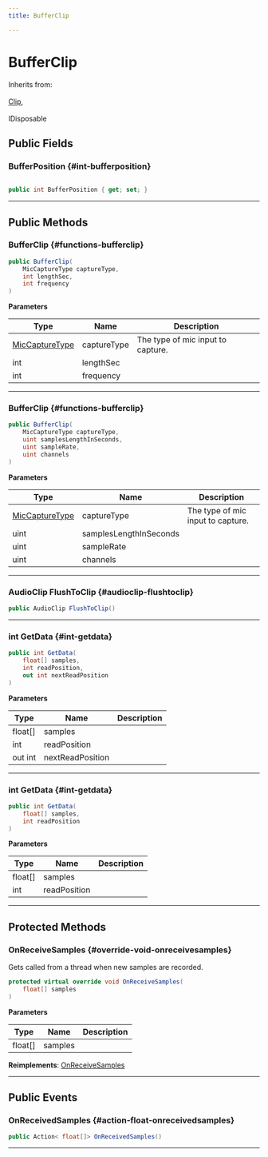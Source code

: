 ```yaml
---
title: BufferClip

---
```


# BufferClip







Inherits from: <br></br>[Clip](/unity-api/api/UnityEngine.XR.MagicLeap/MLAudioInput/UnityEngine.XR.MagicLeap.MLAudioInput.Clip.md),<br></br>IDisposable




## Public Fields

### BufferPosition {#int-bufferposition}

```csharp

public int BufferPosition { get; set; }

```






-----------

## Public Methods

###  BufferClip {#functions-bufferclip}

```csharp
public BufferClip(
    MicCaptureType captureType,
    int lengthSec,
    int frequency
)
```


**Parameters**

| Type | Name  | Description  | 
|--|--|--|
| [MicCaptureType](/unity-api/api/UnityEngine.XR.MagicLeap/MLAudioInput/UnityEngine.XR.MagicLeap.MLAudioInput.md#enums-miccapturetype) |captureType|The type of mic input to capture. |
| int |lengthSec||
| int |frequency||






-----------

###  BufferClip {#functions-bufferclip}

```csharp
public BufferClip(
    MicCaptureType captureType,
    uint samplesLengthInSeconds,
    uint sampleRate,
    uint channels
)
```


**Parameters**

| Type | Name  | Description  | 
|--|--|--|
| [MicCaptureType](/unity-api/api/UnityEngine.XR.MagicLeap/MLAudioInput/UnityEngine.XR.MagicLeap.MLAudioInput.md#enums-miccapturetype) |captureType|The type of mic input to capture. |
| uint |samplesLengthInSeconds||
| uint |sampleRate||
| uint |channels||






-----------

### AudioClip FlushToClip {#audioclip-flushtoclip}

```csharp
public AudioClip FlushToClip()
```






-----------

### int GetData {#int-getdata}

```csharp
public int GetData(
    float[] samples,
    int readPosition,
    out int nextReadPosition
)
```


**Parameters**

| Type | Name  | Description  | 
|--|--|--|
| float[] |samples||
| int |readPosition||
| out int |nextReadPosition||






-----------

### int GetData {#int-getdata}

```csharp
public int GetData(
    float[] samples,
    int readPosition
)
```


**Parameters**

| Type | Name  | Description  | 
|--|--|--|
| float[] |samples||
| int |readPosition||






-----------

## Protected Methods

### OnReceiveSamples {#override-void-onreceivesamples}

Gets called from a thread when new samples are recorded. 

```csharp
protected virtual override void OnReceiveSamples(
    float[] samples
)
```


**Parameters**

| Type | Name  | Description  | 
|--|--|--|
| float[] |samples||




**Reimplements**: [OnReceiveSamples](/unity-api/api/UnityEngine.XR.MagicLeap/MLAudioInput/UnityEngine.XR.MagicLeap.MLAudioInput.Clip.md#abstract-void-onreceivesamples)



-----------

## Public Events

### OnReceivedSamples {#action-float-onreceivedsamples}

```csharp
public Action< float[]> OnReceivedSamples()
```






-----------

